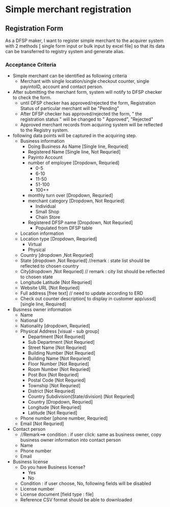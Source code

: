 # Simple merchant registration 
## Registration Form 
As a DFSP maker, I want to register simple merchant to the acquirer system with 2 methods [ single form input or bulk input by excel file] so that its data can be transferred to registry system and generate alias. 

### Acceptance Criteria
* Simple merchant can be identified as following criteria
    * Merchant with single location/single checkout counter, single payintoID, account and contact person. 
* After submitting the merchant form, system will notify to DFSP checker to check the form. 
    * until DFSP checker has approved/rejected the form, Registration Status of particular merchant will be "Pending" 
    * After DFSP checker has approved/rejected the form, " the registration status " will be changed to " Approved", "Rejected" 
    * Approved merchant records from acquiring system will be reflected to the Registry system. 
* following data points will be captured in the acquiring step. 
    * Business information  
        * Doing Business As Name  [Single line, Requried]
        * Registered Name [Single line, Not Requried]
        * Payinto Account
        * number of employee [Dropdown, Requried]
            * 0-5 
            * 6-10 
            * 11-50 
            * 51-100 
            * 100++ 
        * monthly turn over [Dropdown, Requried]
        * merchant category [Dropdown, Not Requried]
            * Individual
            * Small Shop
            * Chain Store
        * Registered DFSP name [Dropdown, Not Requried] 
            * Populated from DFSP table
    * Location information 
    * Location type  [Dropdown, Requried] 
        * Virtual  
        * Physical  
    * Country [dropdown ,Not Requried]  
    * State [dropdown ,Not Requried] //remark : state list should be reflected to chosen country 
    * City[dropdown ,Not Requried] // remark : city list should be reflected to chosen state 
    * Longitude Latitude [Not Requried] 
    * Website URL [Not Requried] 
    * Full address [free text] // need to update according to ERD
    * Check out counter description[ to display in customer app/ussd] [single line, Required]
* Business owner information 
    * Name  
    * National ID  
    * Nationality [dropdown, Requried] 
    * Physical Address  [visual - sub group]
        * Department [Not Requried]
        * Sub Department [Not Requried]
        * Street Name [Not Requried]
        * Building Number [Not Requried]
        * Building Name [Not Requried]
        * Floor Number [Not Requried]
        * Room Number [Not Requried]
        * Post Box [Not Requried]
        * Postal Code [Not Requried]
        * Township [Not Requried]
        * District [Not Requried]
        * Country Subdivision(State/division) [Not Requried]
        * Country  [Dropdown, Requried]
        * Longitude [Not Requried]
        * Latitude [Not Requried]
    * Phone number [phone number, Requried]
    * Email [Not Requried] 
* Contact person  
    * //Remark==> condition : if user click: same as business owner, copy business owner information into contact person 
    * Name  
    * Phone number 
    * Email  
* Business license 
    * Do you have Business license? 
        * Yes  
        * No 
    * Condition : if user choose, No, following fields will be disabled 
    * License number 
    * License document [field type : file] 
    * Reference CSV format should be able to downloaded  